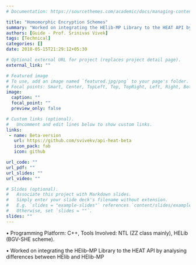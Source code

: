```yaml
---
# Documentation: https://sourcethemes.com/academic/docs/managing-content/

title: "Homomorphic Encryption Schemes"
summary: "Worked on integrating the HElib-MP Library to the HEAT API by analysing differences between HElib and HElib-MP."
authors: [Guide - Prof. Srinivas Vivek]
tags: [Technical]
categories: []
date: 2018-05-15T21:29:12+05:30

# Optional external URL for project (replaces project detail page).
external_link: ""

# Featured image
# To use, add an image named `featured.jpg/png` to your page's folder.
# Focal points: Smart, Center, TopLeft, Top, TopRight, Left, Right, BottomLeft, Bottom, BottomRight.
image:
  caption: ""
  focal_point: ""
  preview_only: false

# Custom links (optional).
#   Uncomment and edit lines below to show custom links.
links:
 - name: Beta-version
   url: https://github.com/svivekv/api-heat-beta
   icon_pack: fab
   icon: github

url_code: ""
url_pdf: ""
url_slides: ""
url_video: ""

# Slides (optional).
#   Associate this project with Markdown slides.
#   Simply enter your slide deck's filename without extension.
#   E.g. `slides = "example-slides"` references `content/slides/example-slides.md`.
#   Otherwise, set `slides = ""`.
slides: ""
---
```


• Programming Platform: C++, Tools Involved: NTL (ZZ class mainly), HELib (BGV-SHE scheme). 

• Worked on integrating the HElib-MP Library to the HEAT API by analysing differences between HElib and HElib-MP